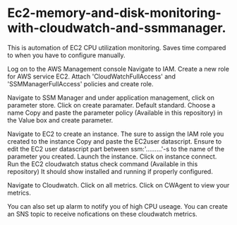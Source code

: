 # Ec2-memory-and-disk-monitoring-with-cloudwatch-and-ssmmanager. 

This is automation of EC2 CPU utilization monitoring. Saves time compared to when you have to configure manually.

Log on to the AWS Management console
Navigate to IAM. Create a new role for AWS service EC2. Attach 'CloudWatchFullAccess' and 'SSMManagerFullAccess' policies and create role.

Navigate to SSM Manager and under application management, click on parameter store.
Click on create paramater. Default standard. Choose a name 
Copy and paste the parameter policy (Available in this repository) in the Value box and create parameter.

Navigate to EC2 to create an instance.
The sure to assign the IAM role you created to the instance
Copy and paste the EC2user datascript. Ensure to edit the EC2 user datascript part between ssm:'.........'-s to the name of the parameter you created.
Launch the instance.
Click on instance connect. Run the EC2 cloudwatch status check command (Available in this repository)
It should show installed and running if properly configured.

Navigate to Cloudwatch. Click on all metrics. Click on CWAgent to view your metrics.

You can also set up alarm to notify you of high CPU useage. You can create an SNS topic to receive nofications on these cloudwatch metrics.
